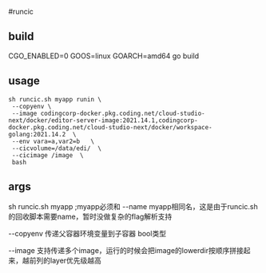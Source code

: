 #runcic

## build

CGO_ENABLED=0 GOOS=linux GOARCH=amd64 go build

## usage

```
sh runcic.sh myapp runin \
 --copyenv \
 --image codingcorp-docker.pkg.coding.net/cloud-studio-next/docker/editor-server-image:2021.14.1,codingcorp-docker.pkg.coding.net/cloud-studio-next/docker/workspace-golang:2021.14.2  \ 
 --env vara=a,var2=b   \
 --cicvolume=/data/edi/  \
 --cicimage /image  \
 bash 
```

## args
sh runcic.sh myapp  ;myapp必须和 --name myapp相同名，这是由于runcic.sh 的回收脚本需要name，暂时没做复杂的flag解析支持

--copyenv  传递父容器环境变量到子容器 bool类型

--image 支持传递多个image，运行的时候会把image的lowerdir按顺序拼接起来，越前列的layer优先级越高
